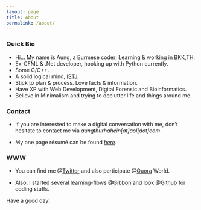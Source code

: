 ```yaml
---
layout: page
title: About
permalink: /about/
---
```


### Quick Bio

* Hi... My name is Aung, a Burmese coder; Learning & working in BKK,TH.
* Ex-CFML & .Net developer, hooking up with Python currently. 
* Some C/C++.
* A solid logical mind, <a href="http://www.16personalities.com/istj-personality" target="_blank">ISTJ</a>. 
* Stick to plan & process. Love facts & information.
* Have XP with Web Development, Digital Forensic and Bioinformatics.
* Believe in Minimalism and trying to declutter life and things around me.

### Contact
* If you are interested to make a digital conversation with me, don’t hesitate to contact me via *aungthurhahein[at]aol[dot]com*.

* My one page résumé can be found *<a href="https://drive.google.com/file/d/0B-5hWRvjB-AYb1l1OTgwTG1aWkU/view?usp=sharing" target="_blank">here</a>*. 

### WWW
* You can find me @<a href="https://twitter.com/AtrHein" target="_blank">Twitter</a> and also participate @<a href="https://www.quora.com/profile/Aung-Thu-Rha-Hein" target="_blank">Quora</a> World. 

* Also, I started several learning-flows @<a href="https://gibbon.co/atrx" target="_blank">Gibbon</a> and look @<a href="https://github.com/aungthurhahein" target="_blank">Github</a> for coding stuffs.

Have a good day!
